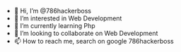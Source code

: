 - 👋 Hi, I’m @786hackerboss
- 👀 I’m interested in Web Development 
- 🌱 I’m currently learning Php
- 💞️ I’m looking to collaborate on Web Development 
- 📫 How to reach me, search on google 786hackerboss

